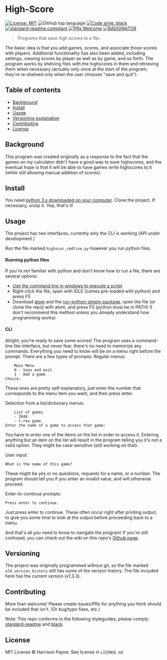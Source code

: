 # High-Score
[![License: MIT](https://img.shields.io/badge/License-MIT-blue.svg)](https://opensource.org/licenses/MIT) ![GitHub top language](https://img.shields.io/github/languages/top/extremepayne/HighScor.svg) [![Code style: black](https://img.shields.io/badge/code%20style-black-000000.svg)](https://github.com/ambv/black)
 [![standard-readme compliant](https://img.shields.io/badge/readme%20style-standard-brightgreen.svg)](https://github.com/RichardLitt/standard-readme) [![PRs Welcome](https://img.shields.io/badge/PRs-welcome-brightgreen.svg)](http://makeapullrequest.com) [![BADGINATOR](https://badginator.herokuapp.com/extremepayne/highscor.svg)](https://github.com/defunctzombie/badginator)


> Programs that save high scores to a file.

The basic idea is that you add games, scores, and associate those scores with players. Additional functionality has also been added, including settings, viewing scores by player as well as by game, and so forth.
The program works by shelving files with the highscores in them and retrieving them when necessary (actually only once at the start of the program; they're re-shelved only when the user chooses "save and quit").

## Table of contents
- [Background](#background)
- [Install](#install)
- [Usage](#usage)
- [Versioning explanation](#versioning)
- [Contributing](#contributing)
- [License](#license)

## Background
This program was created originally as a response to the fact that the games on my calculator didn't have a good way to save highscores, and the eventual hope is that it will be able to have games write highscores to it (while still allowing manual addition of scores).


## Install
You need [python 3.x downloaded on your computer](https://www.python.org/downloads/). Clone the project. If necessary, unzip it. Yep, that's it!

## Usage
The project has two interfaces, currently only the CLI is working (API under development.)

Run the file marked `highscor_cmdline.py` however you run python files.
#### Running python files
If you're not familiar with python and don't know how to run a file, there are several options:
* [Use the command line in windows to execute a script](https://docs.python.org/3/faq/windows.html#id2)
* Right-click the file, open with IDLE (comes pre-loaded with python) and press F5
* Download [atom](https://www.atom.io) and the [run-python-simply package](https://atom.io/packages/run-python-simply), open the file (or clone the repo) with atom, and press F5 (python must be in PATH) (I don't recommend this method unless you already understand how programming works)

#### CLI
Alright, you're ready to save some scores! The program uses a command-line like interface, but never fear, there's no need to memorize any commands. Everything you need to know will be on a menu right before the prompt. There are a few types of prompts:
Regular menus:
```
    Main Menu
    0 - Save and exit
    1 - Add a game
Choice:
```
These ones are pretty self-explanatory, just enter the number that corresponds to the menu item you want, and then press enter.

Selection from a list/dictionary menus:
```
    List of games
    - 2048
    - t-rex game
Enter the name of a game to access that game:
```
You have to enter one of the items on the list in order to access it. Entering anything but an item on the list will result in the program telling you it's not a valid option.  They might be case-sensitive (still working on that).

User input:
```
What is the name of this game?
```
These might be yes or no questions, requests for a name, or a number. The program should tell you if you enter an invalid value, and will otherwise proceed.

Enter-to-continue prompts:
```
Press enter to continue.
```
Just press enter to continue. These often occur right after printing output, to give you some time to look at the output before proceeding back to a menu.

And that's all you need to know to navigate the program! If you're still confused, you can check out the wiki on this repo's [Github page](https://github.com/extremepayne/HighScor).

## Versioning
The project was originally programmed without git, so the file marked `old_version_history` still has some of the version history.
The file included here has the current version (v1.3.3).

## Contributing
More than welcome! Please create issues/PRs for anything you think should be included that isn't. (Or bug/typo fixes, etc.)

Note: This repo conforms to the following styleguides; please comply: [standard-readme](https://github.com/RichardLitt/standard-readme) and [black](https://github.com/ambv/black).

## License
MIT License © Harrison Payne. See license in `LICENSE.md`
